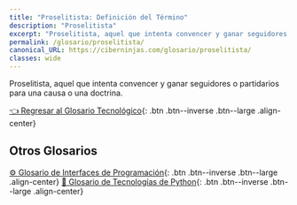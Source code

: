 ```yaml
---
title: "Proselitista: Definición del Término"
description: "Proselitista"
excerpt: "Proselitista, aquel que intenta convencer y ganar seguidores o partidarios para una causa o una doctrina."
permalink: /glosario/proselitista/
canonical_URL: https://ciberninjas.com/glosario/proselitista/
classes: wide
---
```


Proselitista, aquel que intenta convencer y ganar seguidores o partidarios para una causa o una doctrina.

[👈 Regresar al Glosario Tecnológico](/glosario/){: .btn .btn--inverse .btn--large .align-center}

## Otros Glosarios

[⚙ Glosario de Interfaces de Programación](/glosario/completo-interfaces-programacion/){: .btn .btn--inverse .btn--large .align-center}
[🐍 Glosario de Tecnologías de Python](/glosario/completo-tecnologias-python/){: .btn .btn--inverse .btn--large .align-center}